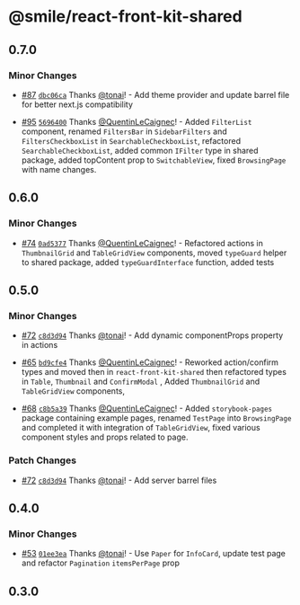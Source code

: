 # @smile/react-front-kit-shared

## 0.7.0

### Minor Changes

- [#87](https://github.com/Smile-SA/react-front-kit/pull/87) [`dbc06ca`](https://github.com/Smile-SA/react-front-kit/commit/dbc06ca55961b69663ab7fdc02609c6525ae361d) Thanks [@tonai](https://github.com/tonai)! - Add theme provider and update barrel file for better next.js compatibility

- [#95](https://github.com/Smile-SA/react-front-kit/pull/95) [`5696400`](https://github.com/Smile-SA/react-front-kit/commit/5696400e6f703da52db5f7199b50f8251fa76726) Thanks [@QuentinLeCaignec](https://github.com/QuentinLeCaignec)! - Added `FilterList` component, renamed `FiltersBar` in `SidebarFilters`
  and `FiltersCheckboxList` in `SearchableCheckboxList`,
  refactored `SearchableCheckboxList`, added common `IFilter` type in shared
  package, added topContent prop to `SwitchableView`, fixed `BrowsingPage` with
  name changes.

## 0.6.0

### Minor Changes

- [#74](https://github.com/Smile-SA/react-front-kit/pull/74) [`0ad5377`](https://github.com/Smile-SA/react-front-kit/commit/0ad5377535e7c19941da301e8a2ee7298ab70f91) Thanks [@QuentinLeCaignec](https://github.com/QuentinLeCaignec)! - Refactored actions in `ThumbnailGrid` and `TableGridView` components, moved `typeGuard` helper to shared package, added `typeGuardInterface` function, added tests

## 0.5.0

### Minor Changes

- [#72](https://github.com/Smile-SA/react-front-kit/pull/72) [`c8d3d94`](https://github.com/Smile-SA/react-front-kit/commit/c8d3d946cb0ded4ed26d4b8be249eff45d3d56f6) Thanks [@tonai](https://github.com/tonai)! - Add dynamic componentProps property in actions

- [#65](https://github.com/Smile-SA/react-front-kit/pull/65) [`bd9cfe4`](https://github.com/Smile-SA/react-front-kit/commit/bd9cfe42d0b22f5f7f5e7b0de30fdfb22ad3e1c8) Thanks [@QuentinLeCaignec](https://github.com/QuentinLeCaignec)! - Reworked action/confirm types and moved then in `react-front-kit-shared` then refactored types in `Table`, `Thumbnail` and `ConfirmModal` , Added `ThumbnailGrid` and `TableGridView` components,

- [#68](https://github.com/Smile-SA/react-front-kit/pull/68) [`c8b5a39`](https://github.com/Smile-SA/react-front-kit/commit/c8b5a3978c8ce7133da0b498d9f0b326f07eb737) Thanks [@QuentinLeCaignec](https://github.com/QuentinLeCaignec)! - Added `storybook-pages` package containing example pages, renamed `TestPage`
  into `BrowsingPage` and completed it with integration of `TableGridView`, fixed
  various component styles and props related to page.

### Patch Changes

- [#72](https://github.com/Smile-SA/react-front-kit/pull/72) [`c8d3d94`](https://github.com/Smile-SA/react-front-kit/commit/c8d3d946cb0ded4ed26d4b8be249eff45d3d56f6) Thanks [@tonai](https://github.com/tonai)! - Add server barrel files

## 0.4.0

### Minor Changes

- [#53](https://github.com/Smile-SA/react-front-kit/pull/53) [`01ee3ea`](https://github.com/Smile-SA/react-front-kit/commit/01ee3ea74827cb6e3d4041b50fbab959750135ff) Thanks [@tonai](https://github.com/tonai)! - Use `Paper` for `InfoCard`, update test page and refactor `Pagination` `itemsPerPage` prop

## 0.3.0
